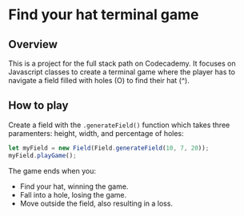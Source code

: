 # Find your hat terminal game

## Overview
This is a project for the full stack path on Codecademy. It focuses on Javascript classes to create a terminal game where the player has to navigate a field filled with holes (O) to find their hat (^). 

## How to play
Create a field with the `.generateField()` function which takes three paramenters: height, width, and percentage of holes:
```js
let myField = new Field(Field.generateField(10, 7, 20));
myField.playGame();
```
The game ends when you:

- Find your hat, winning the game.
- Fall into a hole, losing the game.
- Move outside the field, also resulting in a loss.
